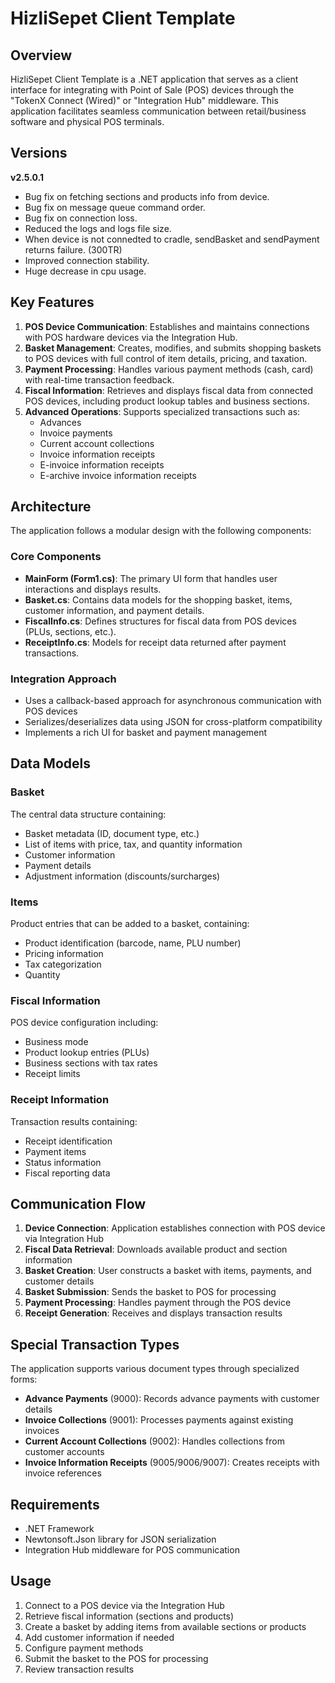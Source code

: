 # HizliSepet Client Template

## Overview

HizliSepet Client Template is a .NET application that serves as a client interface for integrating with Point of Sale (POS) devices through the "TokenX Connect (Wired)" or "Integration Hub" middleware. This application facilitates seamless communication between retail/business software and physical POS terminals.

## Versions

**v2.5.0.1**
- Bug fix on fetching sections and products info from device.
- Bug fix on message queue command order.
- Bug fix on connection loss.
- Reduced the logs and logs file size.
- When device is not connedted to cradle, sendBasket and sendPayment returns failure. (300TR)
- Improved connection stability.
- Huge decrease in cpu usage.


## Key Features

1. **POS Device Communication**: Establishes and maintains connections with POS hardware devices via the Integration Hub.
2. **Basket Management**: Creates, modifies, and submits shopping baskets to POS devices with full control of item details, pricing, and taxation.
3. **Payment Processing**: Handles various payment methods (cash, card) with real-time transaction feedback.
4. **Fiscal Information**: Retrieves and displays fiscal data from connected POS devices, including product lookup tables and business sections.
5. **Advanced Operations**: Supports specialized transactions such as:
   - Advances
   - Invoice payments 
   - Current account collections
   - Invoice information receipts
   - E-invoice information receipts
   - E-archive invoice information receipts

## Architecture

The application follows a modular design with the following components:

### Core Components

- **MainForm (Form1.cs)**: The primary UI form that handles user interactions and displays results.
- **Basket.cs**: Contains data models for the shopping basket, items, customer information, and payment details.
- **FiscalInfo.cs**: Defines structures for fiscal data from POS devices (PLUs, sections, etc.).
- **ReceiptInfo.cs**: Models for receipt data returned after payment transactions.

### Integration Approach

- Uses a callback-based approach for asynchronous communication with POS devices
- Serializes/deserializes data using JSON for cross-platform compatibility
- Implements a rich UI for basket and payment management

## Data Models

### Basket

The central data structure containing:
- Basket metadata (ID, document type, etc.)
- List of items with price, tax, and quantity information
- Customer information
- Payment details
- Adjustment information (discounts/surcharges)

### Items

Product entries that can be added to a basket, containing:
- Product identification (barcode, name, PLU number)
- Pricing information
- Tax categorization
- Quantity

### Fiscal Information 

POS device configuration including:
- Business mode
- Product lookup entries (PLUs)
- Business sections with tax rates
- Receipt limits

### Receipt Information

Transaction results containing:
- Receipt identification
- Payment items
- Status information
- Fiscal reporting data

## Communication Flow

1. **Device Connection**: Application establishes connection with POS device via Integration Hub
2. **Fiscal Data Retrieval**: Downloads available product and section information
3. **Basket Creation**: User constructs a basket with items, payments, and customer details
4. **Basket Submission**: Sends the basket to POS for processing
5. **Payment Processing**: Handles payment through the POS device
6. **Receipt Generation**: Receives and displays transaction results

## Special Transaction Types

The application supports various document types through specialized forms:
- **Advance Payments** (9000): Records advance payments with customer details
- **Invoice Collections** (9001): Processes payments against existing invoices
- **Current Account Collections** (9002): Handles collections from customer accounts
- **Invoice Information Receipts** (9005/9006/9007): Creates receipts with invoice references

## Requirements

- .NET Framework
- Newtonsoft.Json library for JSON serialization
- Integration Hub middleware for POS communication

## Usage

1. Connect to a POS device via the Integration Hub
2. Retrieve fiscal information (sections and products)
3. Create a basket by adding items from available sections or products
4. Add customer information if needed
5. Configure payment methods
6. Submit the basket to the POS for processing
7. Review transaction results

